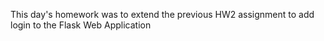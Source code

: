 This day's homework was to extend the previous HW2 assignment to add login to the Flask Web Application
